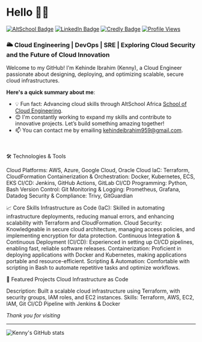 # Hello 👋🏾 
[![AltSchool Badge](https://img.shields.io/badge/-Engineering-6773E5?style=for-the-badge&logo=react&logoColor=white)](https://engineering.altschoolafrica.com) [![LinkedIn Badge](https://img.shields.io/badge/-iamkennyib-0A66C2?style=for-the-badge&logo=linkedin&logoColor=white)](https://www.linkedin.com/in/kehinde-ibrahim-08996a152) 
[![Credly Badge](https://img.shields.io/badge/-Credly-F36C3D?style=for-the-badge&logo=credly&logoColor=white)](https://www.credly.com/users/kehinde-ibrahim.33594a31) [![Profile Views](https://komarev.com/ghpvc/?username=Kennyib007&style=for-the-badge&color=blueviolet)](https://github.com/Kennyib007)


### 🌥️ Cloud Engineering | DevOps | SRE | Exploring Cloud Security and the Future of Cloud Innovation
Welcome to my GitHub! I'm Kehinde Ibrahim (Kenny), a Cloud Engineer passionate about designing, deploying, and optimizing scalable, secure cloud infrastructures. 

**Here's a quick summary about me**:
- 💡 Fun fact: Advancing cloud skills through AltSchool Africa [School of Cloud Engineering](https://engineering.altschoolafrica.com).
- 😊 I'm constantly working to expand my skills and contribute to innovative projects. Let’s build something amazing together!
- 📫 You can contact me by emailing kehindeibrahim959@gmail.com.

<br>

🛠️ Technologies & Tools

Cloud Platforms: AWS, Azure, Google Cloud, Oracle Cloud
IaC: Terraform, CloudFormation
Containerization & Orchestration: Docker, Kubernetes, ECS, EKS
CI/CD: Jenkins, GitHub Actions, GitLab CI/CD
Programming: Python, Bash
Version Control: Git
Monitoring & Logging: Prometheus, Grafana, Datadog
Security & Compliance: Trivy, GitGuardian

📈 Core Skills
Infrastructure as Code (IaC): Skilled in automating infrastructure deployments, reducing manual errors, and enhancing scalability with Terraform and CloudFormation.
Cloud Security: Knowledgeable in secure cloud architecture, managing access policies, and implementing encryption for data protection.
Continuous Integration & Continuous Deployment (CI/CD): Experienced in setting up CI/CD pipelines, enabling fast, reliable software releases.
Containerization: Proficient in deploying applications with Docker and Kubernetes, making applications portable and resource-efficient.
Scripting & Automation: Comfortable with scripting in Bash to automate repetitive tasks and optimize workflows.

📂 Featured Projects
Cloud Infrastructure as Code

Description: Built a scalable cloud infrastructure using Terraform, with security groups, IAM roles, and EC2 instances.
Skills: Terraform, AWS, EC2, IAM, Git
CI/CD Pipeline with Jenkins & Docker

*Thank you for visiting*

---

<img align="center" src="https://github-readme-stats.vercel.app/api/top-langs/?username=kennyib007&langs_count=8&layout=compact&hide_border=true" alt="Kenny's GitHub stats" /> 


